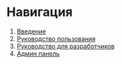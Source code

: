 # Навигация

1. [Введение](/README_RU.md)
2. [Руководство пользования](/docs/ru/USAGE_RU.md)
3. [Руководство для разработчиков](/docs/ru/DEVELOPER_RU.md)
4. [Админ панель](/docs/ru/admin/usage.md)